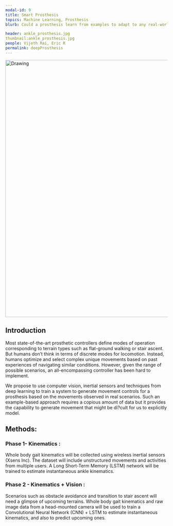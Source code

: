 ```yaml
---
modal-id: 9
title: Smart Prosthesis
topics: Machine Learning, Prosthesis
blurb: Could a prosthesis learn from examples to adapt to any real-world scenario, much like humans do? Such a self-driving prosthesis would be a radical shift from the current state of affairs where assistive devices operate under strict “modes” of operation with terrain specific movement profiles. 

header: ankle_prosthesis.jpg
thumbnail:ankle_prosthesis.jpg
people: Vijeth Rai, Eric R
permalink: deepProsthesis
---
```

<img src="/images/Architecture.png" alt="Drawing" style="width: 800px;"/>

## Introduction
Most state-of-the-art prosthetic controllers define modes of operation corresponding to terrain types such as flat-ground walking or stair ascent. But humans don’t think in terms of discrete modes for locomotion. Instead, humans optimize and select complex unique movements based on past experiences of navigating similar conditions. However, given the range of possible scenarios, an all-encompassing controller has been hard to implement.

We propose to use computer vision, inertial sensors and techniques from deep learning to train a system to generate movement controls for a prosthesis based on the movements observed in real scenarios. Such an example-based approach requires a copious amount of data but it provides the capability to generate movement that might be di?cult for us to explicitly model.

## Methods:	 	 	
### Phase 1- Kinematics :
Whole body gait kinematics will be collected using wireless inertial sensors (Xsens Inc). The dataset will include unstructured movements and activities from multiple users. A Long Short-Term Memory (LSTM) network will be trained to estimate instantaneous ankle kinematics.

### Phase 2 - Kinematics + Vision :
Scenarios such as obstacle avoidance and transition to stair ascent will need a glimpse of upcoming terrains. Whole body gait kinematics and raw image data from a head-mounted camera will be used to train a Convolutional Neural Network (CNN) + LSTM to estimate instantaneous kinematics, and also to predict upcoming ones.


